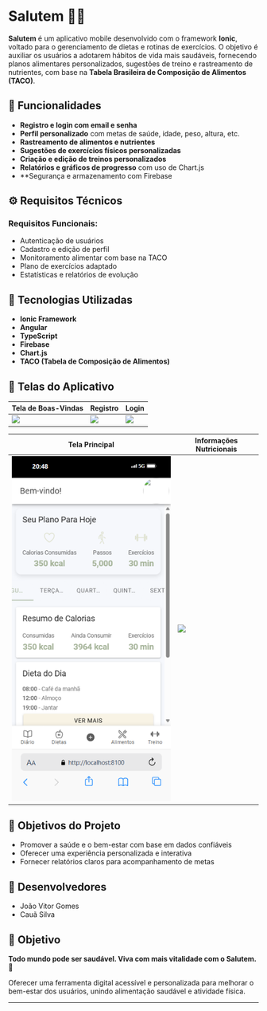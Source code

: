 # Salutem 📱🥗

**Salutem** é um aplicativo mobile desenvolvido com o framework **Ionic**, voltado para o gerenciamento de dietas e rotinas de exercícios. O objetivo é auxiliar os usuários a adotarem hábitos de vida mais saudáveis, fornecendo planos alimentares personalizados, sugestões de treino e rastreamento de nutrientes, com base na **Tabela Brasileira de Composição de Alimentos (TACO)**.

## 🧩 Funcionalidades

- **Registro e login com email e senha**
- **Perfil personalizado** com metas de saúde, idade, peso, altura, etc.
- **Rastreamento de alimentos e nutrientes**
- **Sugestões de exercícios físicos personalizadas**
- **Criação e edição de treinos personalizados**
- **Relatórios e gráficos de progresso** com uso de Chart.js
- **Segurança e armazenamento com Firebase

## ⚙️ Requisitos Técnicos

### Requisitos Funcionais:
- Autenticação de usuários
- Cadastro e edição de perfil
- Monitoramento alimentar com base na TACO
- Plano de exercícios adaptado
- Estatísticas e relatórios de evolução

## 🚀 Tecnologias Utilizadas

- **Ionic Framework**
- **Angular**
- **TypeScript**
- **Firebase**
- **Chart.js**
- **TACO (Tabela de Composição de Alimentos)**

## 📲 Telas do Aplicativo

| Tela de Boas-Vindas | Registro | Login |
|---------------------|----------|-------|
| ![](https://github.com/**seuusuario**/**seurepo**/blob/main/src/assets/Sscreenshots/welcome.png?raw=true) | ![](https://github.com/**seuusuario**/**seurepo**/blob/main/src/assets/Sscreenshots/register.png?raw=true) | ![](https://github.com/**seuusuario**/**seurepo**/blob/main/src/assets/Sscreenshots/login.png?raw=true) |

| Tela Principal | Informações Nutricionais |
|----------------|---------------------------|
| ![](https://github.com/Jvictorj/SALUTEM/blob/main/src/assets/Sscreenshots/home.png?raw=true) | ![](https://github.com/**seuusuario**/**seurepo**/blob/main/src/assets/Sscreenshots/nutriente-track.png?raw=true) |

## 🎯 Objetivos do Projeto

- Promover a saúde e o bem-estar com base em dados confiáveis
- Oferecer uma experiência personalizada e interativa
- Fornecer relatórios claros para acompanhamento de metas

## 👥 Desenvolvedores

- João Vitor Gomes
- Cauã Silva

## 📍 Objetivo

**Todo mundo pode ser saudável. Viva com mais vitalidade com o Salutem.** 💚

Oferecer uma ferramenta digital acessível e personalizada para melhorar o bem-estar dos usuários, unindo alimentação saudável e atividade física.


---

